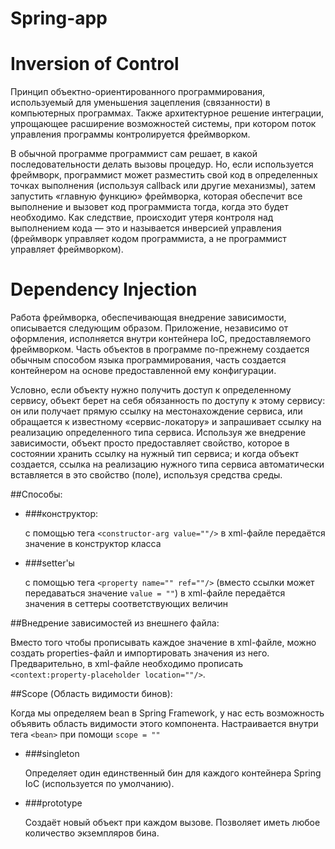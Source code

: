 # Spring-app

Inversion of Control
====================
Принцип объектно-ориентированного программирования, используемый для уменьшения зацепления (связанности) в компьютерных программах. Также архитектурное решение интеграции, упрощающее расширение возможностей системы, при котором поток управления программы контролируется фреймворком.

В обычной программе программист сам решает, в какой последовательности делать вызовы процедур. Но, если используется фреймворк, программист может разместить свой код в определенных точках выполнения (используя callback или другие механизмы), затем запустить «главную функцию» фреймворка, которая обеспечит все выполнение и вызовет код программиста тогда, когда это будет необходимо. Как следствие, происходит утеря контроля над выполнением кода — это и называется инверсией управления (фреймворк управляет кодом программиста, а не программист управляет фреймворком).

Dependency Injection
====================
Работа фреймворка, обеспечивающая внедрение зависимости, описывается следующим образом. Приложение, независимо от оформления, исполняется внутри контейнера IoC, предоставляемого фреймворком. Часть объектов в программе по-прежнему создается обычным способом языка программирования, часть создается контейнером на основе предоставленной ему конфигурации.

Условно, если объекту нужно получить доступ к определенному сервису, объект берет на себя обязанность по доступу к этому сервису: он или получает прямую ссылку на местонахождение сервиса, или обращается к известному «сервис-локатору» и запрашивает ссылку на реализацию определенного типа сервиса. Используя же внедрение зависимости, объект просто предоставляет свойство, которое в состоянии хранить ссылку на нужный тип сервиса; и когда объект создается, ссылка на реализацию нужного типа сервиса автоматически вставляется в это свойство (поле), используя средства среды.

##Способы:

* ###конструктор:

    с помощью тега `<constructor-arg value=""/>` в xml-файле передаётся значение в конструктор класса 
  
* ###setter'ы

  с помощью тега `<property name="" ref=""/>` (вместо ссылки может передаваться значение `value = ""`) в xml-файле передаётся значения в сеттеры соответствующих величин

##Внедрение зависимостей из внешнего файла:

Вместо того чтобы прописывать каждое значение в xml-файле, можно создать properties-файл и импортировать значения из него. Предварительно, в xml-файле необходимо прописать `<context:property-placeholder location=""/>`.

##Scope (Область видимости бинов):

Когда мы определяем bean в Spring Framework, у нас есть возможность объявить область видимости этого компонента. Настраивается внутри тега `<bean>` при помощи `scope = ""`

* ###singleton

  Определяет один единственный бин для каждого контейнера Spring IoC (используется по умолчанию).

* ###prototype

  Создаёт новый объект при каждом вызове. Позволяет иметь любое количество экземпляров бина.



